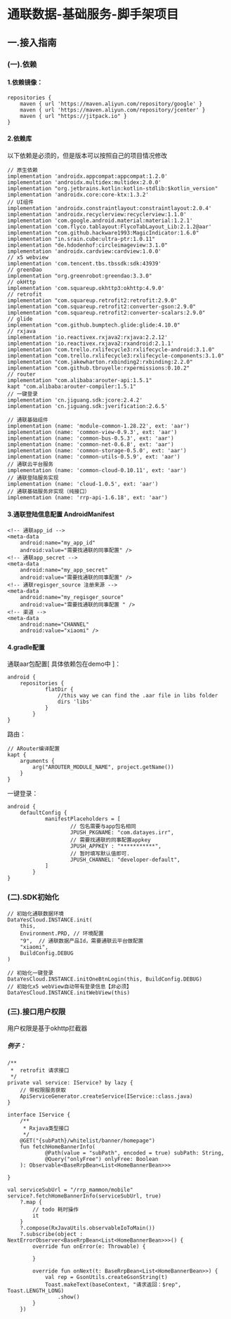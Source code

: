 # 通联数据-基础服务-脚手架项目
## 一.接入指南

### (一).依赖

#### 1.依赖镜像：

    repositories {
        maven { url 'https://maven.aliyun.com/repository/google' }
        maven { url 'https://maven.aliyun.com/repository/jcenter' }
        maven { url "https://jitpack.io" }
    }

#### 2.依赖库

以下依赖是必须的，但是版本可以按照自己的项目情况修改

    // 原生依赖
    implementation 'androidx.appcompat:appcompat:1.2.0'
    implementation 'androidx.multidex:multidex:2.0.0'
    implementation "org.jetbrains.kotlin:kotlin-stdlib:$kotlin_version"
    implementation 'androidx.core:core-ktx:1.3.2'
    // UI组件
    implementation 'androidx.constraintlayout:constraintlayout:2.0.4'
    implementation 'androidx.recyclerview:recyclerview:1.1.0'
    implementation 'com.google.android.material:material:1.2.1'
    implementation 'com.flyco.tablayout:FlycoTabLayout_Lib:2.1.2@aar'
    implementation "com.github.hackware1993:MagicIndicator:1.6.0"
    implementation "in.srain.cube:ultra-ptr:1.0.11"
    implementation "de.hdodenhof:circleimageview:3.1.0"
    implementation 'androidx.cardview:cardview:1.0.0'
    // x5 webview
    implementation 'com.tencent.tbs.tbssdk:sdk:43939'
    // greenDao
    implementation "org.greenrobot:greendao:3.3.0"
    // okHttp
    implementation 'com.squareup.okhttp3:okhttp:4.9.0'
    // retrofit
    implementation "com.squareup.retrofit2:retrofit:2.9.0"
    implementation "com.squareup.retrofit2:converter-gson:2.9.0"
    implementation "com.squareup.retrofit2:converter-scalars:2.9.0"
    // glide
    implementation "com.github.bumptech.glide:glide:4.10.0"
    // rxjava
    implementation 'io.reactivex.rxjava2:rxjava:2.2.12'
    implementation 'io.reactivex.rxjava2:rxandroid:2.1.1'
    implementation "com.trello.rxlifecycle3:rxlifecycle-android:3.1.0"
    implementation "com.trello.rxlifecycle3:rxlifecycle-components:3.1.0"
    implementation "com.jakewharton.rxbinding2:rxbinding:2.2.0"
    implementation "com.github.tbruyelle:rxpermissions:0.10.2"
    // router
    implementation "com.alibaba:arouter-api:1.5.1"
    kapt "com.alibaba:arouter-compiler:1.5.1"
    // 一键登录
    implementation 'cn.jiguang.sdk:jcore:2.4.2'
    implementation 'cn.jiguang.sdk:jverification:2.6.5'

    // 通联基础组件
    implementation (name: 'module-common-1.28.22', ext: 'aar')
    implementation (name: 'common-view-0.9.3', ext: 'aar')
    implementation (name: 'common-bus-0.5.3', ext: 'aar')
    implementation (name: 'common-net-0.6.8', ext: 'aar')
    implementation (name: 'common-storage-0.5.0', ext: 'aar')
    implementation (name: 'common-utils-0.5.9', ext: 'aar')
    // 通联云平台服务
    implementation (name: 'common-cloud-0.10.11', ext: 'aar')
    // 通联登陆服务实现
    implementation (name: 'cloud-1.0.5', ext: 'aar')
    // 通联基础服务非实现（纯接口）
    implementation (name: 'rrp-api-1.6.18', ext: 'aar')

#### 3.通联登陆信息配置 AndroidManifest

    <!-- 通联app_id -->
    <meta-data
        android:name="my_app_id"
        android:value="需要找通联的同事配置" />
    <!-- 通联app_secret -->
    <meta-data
        android:name="my_app_secret"
        android:value="需要找通联的同事配置" />
    <!-- 通联regisger_source 注册来源 -->
    <meta-data
        android:name="my_regisger_source"
        android:value="需要找通联的同事配置 " />
    <!-- 渠道 -->
    <meta-data
        android:name="CHANNEL"
        android:value="xiaomi" />

#### 4.gradle配置
通联aar包配置[ 具体依赖包在demo中 ]：

    android {
        repositories {
                flatDir {
                    //this way we can find the .aar file in libs folder
                    dirs 'libs'
                }
            }
    }

路由：

    // ARouter编译配置
    kapt {
        arguments {
            arg("AROUTER_MODULE_NAME", project.getName())
        }
    }
一键登录：

    android {
        defaultConfig {
                manifestPlaceholders = [
                        // 包名需要与app包名相同
                        JPUSH_PKGNAME: "com.datayes.irr",
                        // 需要找通联的同事配置appkey
                        JPUSH_APPKEY : "***********",
                        // 暂时填写默认值即可.
                        JPUSH_CHANNEL: "developer-default",
                ]
            }
    }

### (二).SDK初始化

    // 初始化通联数据环境
    DataYesCloud.INSTANCE.init(
        this,
        Environment.PRD, // 环境配置
        "9",  // 通联数据产品Id，需要通联云平台做配置
        "xiaomi",
        BuildConfig.DEBUG
    )

    // 初始化一键登录
    DataYesCloud.INSTANCE.initOneBtnLogin(this, BuildConfig.DEBUG)
    // 初始化x5 webView自动带有登录信息【非必须】
    DataYesCloud.INSTANCE.initWebView(this)


### (三).接口用户权限

用户权限是基于okhttp拦截器

##### 例子：

    /**
     *  retrofit 请求接口
     */
    private val service: IService? by lazy {
        // 带权限服务获取
        ApiServiceGenerator.createService(IService::class.java)
    }

    interface IService {
        /**
         * Rxjava类型接口
         */
        @GET("{subPath}/whitelist/banner/homepage")
        fun fetchHomeBannerInfo(
                @Path(value = "subPath", encoded = true) subPath: String,
                @Query("onlyFree") onlyFree: Boolean
        ): Observable<BaseRrpBean<List<HomeBannerBean>>>

    }

    val serviceSubUrl = "/rrp_mammon/mobile"
    service?.fetchHomeBannerInfo(serviceSubUrl, true)
        ?.map {
            // todo 耗时操作
            it
        }
        ?.compose(RxJavaUtils.observableIoToMain())
        ?.subscribe(object : NextErrorObserver<BaseRrpBean<List<HomeBannerBean>>>() {
            override fun onError(e: Throwable) {

            }

            override fun onNext(t: BaseRrpBean<List<HomeBannerBean>>) {
                val rep = GsonUtils.createGsonString(t)
                Toast.makeText(baseContext, "请求返回：$rep", Toast.LENGTH_LONG)
                    .show()
            }
        })
